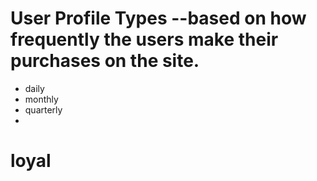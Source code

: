 # User Profile Types --based on how frequently the users make their purchases on the site.
- daily
- monthly
- quarterly 
- 
# loyal

